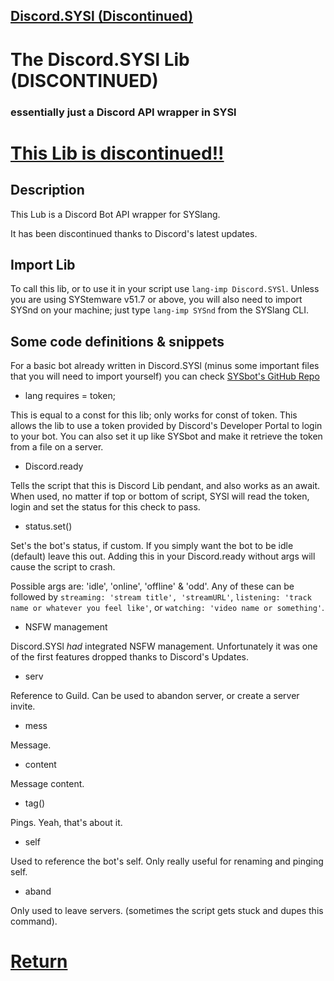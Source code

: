 ## [Discord.SYSl (Discontinued)](https://jodri-code.github.io/sysl-docs/SYSlang/#Index)

# The Discord.SYSl Lib (DISCONTINUED)
### essentially just a Discord API wrapper in SYSl
# [This Lib is discontinued!!](https://discord.gg/v5VKgHty2y)

## Description
This Lub is a Discord Bot API wrapper for SYSlang.

It has been discontinued thanks to Discord's latest updates.

## Import Lib
To call this lib, or to use it in your script use `lang-imp Discord.SYSl`. Unless you are using SYStemware v51.7 or above, you will also need to import SYSnd on your machine; just type `lang-imp SYSnd` from the SYSlang CLI.

## Some code definitions & snippets

For a basic bot already written in Discord.SYSl (minus some important files that you will need to import yourself) you can check [SYSbot's GitHub Repo](https://github.com/CKStudios2018/SYSbot/)
- lang requires = token;

This is equal to a const for this lib; only works for const of token.
This allows the lib to use a token provided by Discord's Developer Portal to login to your bot. You can also set it up like SYSbot and make it retrieve the token from a file on a server.
- Discord.ready

Tells the script that this is Discord Lib pendant, and also works as an await.
When used, no matter if top or bottom of script, SYSl will read the token, login and set the status for this check to pass.
- status.set()

Set's the bot's status, if custom. If you simply want the bot to be idle (default) leave this out.
Adding this in your Discord.ready without args will cause the script to crash.

Possible args are: 'idle', 'online', 'offline' & 'odd'. Any of these can be followed by `streaming: 'stream title', 'streamURL'`, `listening: 'track name or whatever you feel like'`, or `watching: 'video name or something'`.
- NSFW management

Discord.SYSl _had_ integrated NSFW management. Unfortunately it was one of the first features dropped thanks to Discord's Updates.
- serv

Reference to Guild. Can be used to abandon server, or create a server invite.
- mess

Message.
- content

Message content.
- tag()

Pings. Yeah, that's about it.
- self

Used to reference the bot's self. Only really useful for renaming and pinging self.
- aband

Only used to leave servers. (sometimes the script gets stuck and dupes this command).

# [Return](https://jodri-code.github.io/sysl-docs/SYSlang/class)
